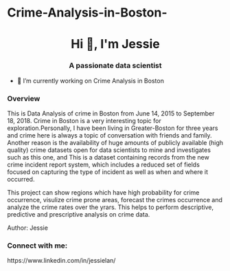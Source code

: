 # Crime-Analysis-in-Boston-
<h1 align="center">Hi 👋, I'm Jessie</h1>
<h3 align="center">A passionate data scientist</h3>

- 🔭 I’m currently working on Crime Analysis in Boston


<h3> Overview </h3>

This is Data Analysis of crime in Boston from June 14, 2015 to September 18, 2018. Crime in Boston is a very interesting topic for exploration.Personally, I have been living in Greater-Boston for three years and crime here is always a topic of conversation with friends and family. Another reason is the availability of huge amounts of publicly available (high quality) crime datasets open for data scientists to mine and investigates such as this one, and This is a dataset containing records from the new crime incident report system, which includes a reduced set of fields focused on capturing the type of incident as well as when and where it occurred.

This project can show regions which have high probability for crime occurrence, visulize crime prone areas, forecast the crimes occurrence and analyze the crime rates over the yrars. This helps to perform descriptive, predictive and prescriptive analysis on crime data.

Author: Jessie

<h3 align="left">Connect with me:</h3>  https://www.linkedin.com/in/jessielan/
<p align="left">
</p>
